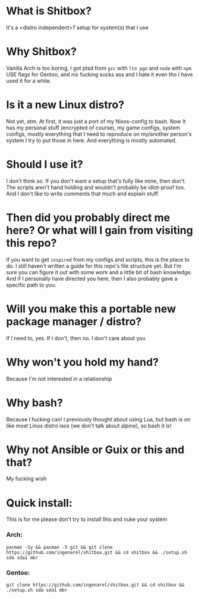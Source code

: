 # What is Shitbox?

It's a \<distro independent\>? setup for system(s) that I use

# Why Shitbox?

Vanilla Arch is too boring, I got ptsd from `gcc` with `lto pgo` and `node` with `npm` USE flags for Gentoo, and nix
fucking sucks ass and I hate it even tho I have used it for a while.

# Is it a new Linux distro?

Not yet, atm. At first, it was just a port of my Nixos-config to bash. Now It has my personal stuff (encrypted of
course), my game configs, system configs, mostly everything that I need to reproduce on my/another person's system I try
to put those in here. And everything is mostly automated.

# Should I use it?

I don't think so. If you don't want a setup that's fully like mine, then don't. The scripts aren't hand holding and
wouldn't probably be idiot-proof too. And I don't like to write comments that much and explain stuff.

# Then did you probably direct me here? Or what will I gain from visiting this repo?

If you want to get `inspired` from my configs and scripts, this is the place to do. I still haven't written a guide for
this repo's file structure yet. But I'm sure you can figure it out with some work and a little bit of bash knowledge.
And if I personally have directed you here, then I also probably gave a specific path to you.

# Will you make this a portable new package manager / distro?

If I need to, yes. If I don't, then no. I don't care about you

# Why won't you hold my hand?

Because I'm not interested in a relationship

# Why bash?

Because I fucking can! I previously thought about using Lua, but bash is on like most Linux distro isos (we don't talk
about alpine), so bash it is!

# Why not Ansible or Guix or this and that?

My fucking wish

# Quick install:

This is for me please don't try to install this and nuke your system

### Arch:
`pacman -Sy && pacman -S git && git clone https://github.com/ingenarel/shitbox.git && cd shitbox && ./setup.sh sda sda1 mbr`

### Gentoo:
`git clone https://github.com/ingenarel/shitbox.git && cd shitbox && ./setup.sh sda sda1 mbr`
